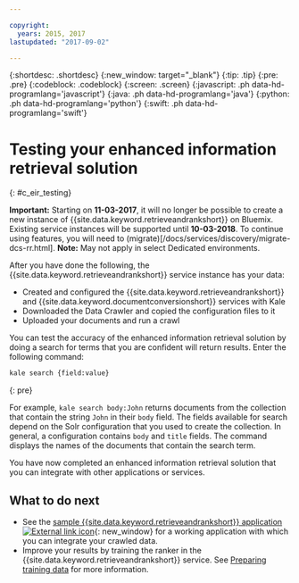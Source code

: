 ```yaml
---

copyright:
  years: 2015, 2017
lastupdated: "2017-09-02"

---
```


{:shortdesc: .shortdesc}
{:new_window: target="_blank"}
{:tip: .tip}
{:pre: .pre}
{:codeblock: .codeblock}
{:screen: .screen}
{:javascript: .ph data-hd-programlang='javascript'}
{:java: .ph data-hd-programlang='java'}
{:python: .ph data-hd-programlang='python'}
{:swift: .ph data-hd-programlang='swift'}

# Testing your enhanced information retrieval solution
{: #c_eir_testing}

**Important:** Starting on **11-03-2017**, it will no longer be possible to create a new instance of {{site.data.keyword.retrieveandrankshort}} on Bluemix. Existing service instances will be supported until **10-03-2018**. To continue using features, you will need to (migrate)[/docs/services/discovery/migrate-dcs-rr.html].  **Note:** May not apply in select Dedicated environments.

After you have done the following, the {{site.data.keyword.retrieveandrankshort}} service instance has your data:

-   Created and configured the {{site.data.keyword.retrieveandrankshort}} and {{site.data.keyword.documentconversionshort}} services with Kale
-   Downloaded the Data Crawler and copied the configuration files to it
-   Uploaded your documents and run a crawl

You can test the accuracy of the enhanced information retrieval solution by doing a search for terms that you are confident will return results. Enter the following command:

```bash
kale search {field:value}
```
{: pre}

For example, `kale search body:John` returns documents from the collection that contain the string `John` in their `body` field. The fields available for search depend on the Solr configuration that you used to create the collection. In general, a configuration contains `body` and `title` fields. The command displays the names of the documents that contain the search term.

You have now completed an enhanced information retrieval solution that you can integrate with other applications or services.

## What to do next

-   See the [sample {{site.data.keyword.retrieveandrankshort}} application ![External link icon](../../icons/launch-glyph.svg "External link icon")](http://www.ibm.com/watson/developercloud/doc/ega_docs/rnr_ega_index.shtml){: new_window} for a working application with which you can integrate your crawled data.
-   Improve your results by training the ranker in the {{site.data.keyword.retrieveandrankshort}} service. See [Preparing training data](/docs/services/retrieve-and-rank/training-data.html) for more information.
